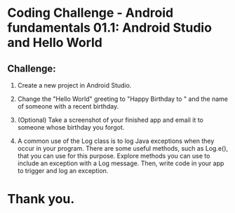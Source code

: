 # Coding Challenge - Android fundamentals 01.1: Android Studio and Hello World

## Challenge: 

1. Create a new project in Android Studio.

2. Change the "Hello World" greeting to "Happy Birthday to " and the name of someone with a recent birthday.

3. (Optional) Take a screenshot of your finished app and email it to someone whose birthday you forgot.

4. A common use of the Log class is to log Java exceptions when they occur in your program. There are some useful methods, such as Log.e(), that you can use for this purpose. Explore methods you can use to include an exception with a Log message. Then, write code in your app to trigger and log an exception.

# Thank you.

